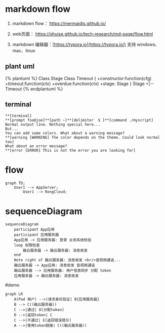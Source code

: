 # markdown flow
1. markdown flow： https://mermaidjs.github.io/
2. web页面： https://shuise.github.io/tech-research/md-page/flow.html

3. markdown 编辑器：[https://typora.io](https://typora.io/) 支持 windows、mac、linux



## plant uml

{% plantuml %}
Class Stage
    Class Timeout {
        +constructor:function(cfg)
        +timeout:function(ctx)
        +overdue:function(ctx)
        +stage: Stage
    }
    Stage <|-- Timeout
{% endplantuml %}


## terminal

```
**[terminal]
**[prompt foo@joe]**[path ~]**[delimiter  $ ]**[command ./myscript]
Normal output line. Nothing special here...
But...
You can add some colors. What about a warning message?
**[warning [WARNING] The color depends on the theme. Could look normal too]
What about an error message?
**[error [ERROR] This is not the error you are looking for]
```



# flow

```mermaid
graph TD;
    User1 --> AppServer;
		User1 --> RongCloud;
```



# sequenceDiagram

```mermaid
sequenceDiagram
    participant App应用
    participant 应用服务器
    App应用 -> 应用服务器: 登录 业务系统校验
    loop 权限检查
        融云服务器 -> 融云服务器: 消息收发
    end
    Note right of 融云服务器: 消息收发 <br/>音视频通话...
    融云服务器 -> App应用: 消息收发 音视频通话
    融云服务器 --> 应用服务器: 用户信息同步 分配 token
    应用服务器 -> 融云服务器: 消息收发 
```



#demo

```mermaid
graph LR
    A(Pad 用户) -->|请求身份验证| B{应用服务器}
    B --> C((融云服务器))
    C -->|通过| D[分配token]
    D -->|返回token| C
    C -->|不通过| E[返回错误提示]
    A -->|使用token链接| C((融云服务器))
```